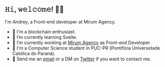 <h2> 𝙷𝚒, 𝚠𝚎𝚕𝚌𝚘𝚖𝚎! 🤙🏻</h2>

I'm Andrey, a Front-end developer at Mirum Agency.

- 📝 I'm a blockchain enthusiast.
- 🌱 I’m currently learning Svelte.
- 🚀 I’m currently working at [Mirum Agency](https://www.mirumagency.com.br/) as Front-end Developer.
- 🏫 I'm a Computer Science student in PUC-PR (Pontifícia Universidade Católica do Paraná).
- :email: Send me an [email](mailto:andreysilveir4@gmail.com) or a DM on [Twitter](https://twitter.com/yerdna_arievlis) if you want to contact me.

<!--
**andreysilveira/andreysilveira** is a ✨ _special_ ✨ repository because its `README.md` (this file) appears on your GitHub profile.

Here are some ideas to get you started:

- 🔭 I’m currently working on ...
- 🌱 I’m currently learning ...
- 👯 I’m looking to collaborate on ...
- 🤔 I’m looking for help with ...
- 💬 Ask me about ...
- 📫 How to reach me: ...
- 😄 Pronouns: ...
- ⚡ Fun fact: ...
-->
